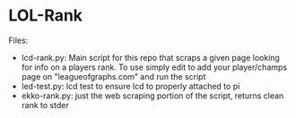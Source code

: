# LOL-Rank
Files:
- lcd-rank.py: Main script for this repo that scraps a given page looking for info on a players rank. To use simply
 edit to add your player/champs page on "leagueofgraphs.com" and run the script 
- led-test.py: lcd test to ensure lcd to properly attached to pi
- ekko-rank.py: just the web scraping portion of the script, returns clean rank to stder 